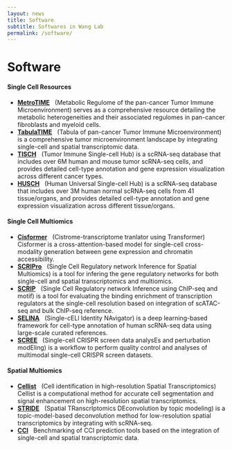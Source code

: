 ```yaml
---
layout: news
title: Software
subtitle: Softwares in Wang Lab
permalink: /software/
---
```


# Software
#### Single Cell Resources
- [**MetroTIME**](http://wanglab-compbio.cn/MetroTIME/) &nbsp;
(Metabolic Regulome of the pan-cancer Tumor Immune Microenvironment) serves as a comprehensive resource detailing the metabolic heterogeneities and their associated regulomes in pan-cancer fibroblasts and myeloid cells.
- [**TabulaTIME**](http://wanglab-compbio.cn/TabulaTIME/) &nbsp;
(Tabula of pan-cancer Tumor Immune Microenvironment) is a comprehensive tumor microenvironment landscape by integrating single-cell and spatial transcriptomic data.
- [**TISCH**](http://tisch.comp-genomics.org) &nbsp;
(Tumor Immune Single-cell Hub) is a scRNA-seq database that includes over 6M human and mouse tumor scRNA-seq cells, and provides detailed cell-type annotation and gene expression visualization across different cancer types.
- [**HUSCH**](http://husch.comp-genomics.org) &nbsp;
(Human Universal Single-cell Hub) is a scRNA-seq database that includes over 3M human normal scRNA-seq cells from 41 tissue/organs, and provides detailed cell-type annotation and gene expression visualization across different tissue/organs.

#### Single Cell Multiomics
- [**Cisformer**](https://github.com/wanglabtongji/Cisformer) &nbsp;
(Cistrome-transcriptome tranlator using Transformer) Cisformer is a cross-attention-based model for single-cell cross-modality generation between gene expression and chromatin accessibility.
- [**SCRIPro**](https://github.com/wanglabtongji/SCRIPro) &nbsp;
(Single Cell Regulatory network Inference for Spatial Multiomics) is a tool for infering the gene regulatory networks for both single-cell and spatial transcriptomics and multiomics.
- [**SCRIP**](https://github.com/wanglabtongji/SCRIP) &nbsp;
(Single Cell Regulatory network Inference using ChIP-seq and motif) is a tool for evaluating the binding enrichment of transcription regulators at the single-cell resolution based on integration of scATAC-seq and bulk ChIP-seq reference.
- [**SELINA**](https://github.com/wanglabtongji/SELINA.py) &nbsp;
(Single-cELl Identity NAvigator) is a deep learning-based framework for cell-type annotation of human scRNA-seq data using large-scale curated references. 
- [**SCREE**](https://github.com/wanglabtongji/SCREE) &nbsp;
(Single-cell CRISPR screen data analysEs and perturbation modEling) is a workflow to perform quality control and analyses of multimodal single-cell CRISPR screen datasets.

#### Spatial Multiomics
- [**Cellist**](https://github.com/wanglabtongji/Cellist) &nbsp;
(Cell identification in high-resolution Spatial Transcriptomics) Cellist is a computational method for accurate cell segmentation and signal enhancement on high-resolution spatial transcriptomics.
- [**STRIDE**](https://github.com/wanglabtongji/STRIDE) &nbsp;
(Spatial TRanscrIptomics DEconvolution by topic modeling) is a topic-model-based deconvolution method for low-resolution spatial transcriptomics by integrating with scRNA-seq.
- [**CCI**](https://github.com/wanglabtongji/CCI) &nbsp;
Benchmarking of CCI prediction tools based on the integration of single-cell and spatial transcriptomic data.